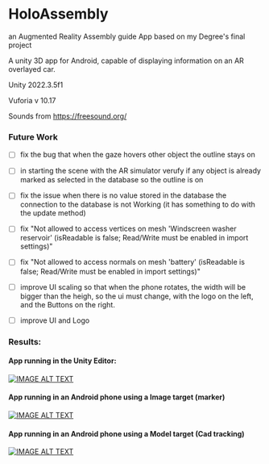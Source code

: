 # HoloAssembly
an Augmented Reality Assembly guide App based on my Degree's final project

A unity 3D app for Android, capable of displaying information on an AR overlayed car.

Unity 2022.3.5f1

Vuforia v 10.17

Sounds from https://freesound.org/

### Future Work
- [ ] fix the bug that when the gaze hovers other object the outline stays on
- [ ] in starting the scene with the AR simulator verufy if any object is already marked as selected in the database so the outline is on
- [ ] fix the issue when there is no value stored in the database the connection to the database is not Working (it has something to do with the update method)
- [ ] fix "Not allowed to access vertices on mesh 'Windscreen washer reservoir' (isReadable is false; Read/Write must be enabled in import settings)"
- [ ] fix "Not allowed to access normals on mesh 'battery' (isReadable is false; Read/Write must be enabled in import settings)"
- [ ] improve UI scaling so that when the phone rotates, the width will be bigger than the heigh, so the ui must change, with the logo on the left, and the Buttons on the right.
- [ ] improve UI and Logo


### Results:
#### App running in the Unity Editor:
[![IMAGE ALT TEXT](http://img.youtube.com/vi/8Fu11Rj5KjE/0.jpg)](https://youtu.be/8Fu11Rj5KjE "App running in the Unity Editor")
#### App running in an Android phone using a Image target (marker) 
[![IMAGE ALT TEXT](http://img.youtube.com/vi/hcyNxq3MUTk/0.jpg)](https://youtu.be/hcyNxq3MUTk "App running in an Android phone using a Image target (marker)")
#### App running in an Android phone using a Model target (Cad tracking) 
[![IMAGE ALT TEXT](http://img.youtube.com/vi/_uyqvXNGZjE/0.jpg)](https://youtu.be/_uyqvXNGZjE "App running in an Android phone using a Model target (Cad tracking)")
